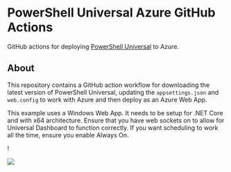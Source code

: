 # PowerShell Universal Azure GitHub Actions

GitHub actions for deploying [PowerShell Universal](https://ironmansoftware.com/powershell-universal) to Azure. 

## About 

This repository contains a GitHub action workflow for downloading the latest version of PowerShell Universal, updating the `appsettings.json` and `web.config` to work with Azure and then deploy as an Azure Web App. 

This example uses a Windows Web App. It needs to be setup for .NET Core and with x64 architecture. Ensure that you have web sockets on to allow for Universal Dashboard to function correctly. If you want scheduling to work all the time, ensure you enable Always On. 

!

![](./images/settings.png)
